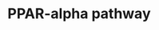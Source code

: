 ---
annotations:
- id: PW:0001355
  parent: regulatory pathway
  type: Pathway Ontology
  value: peroxisome proliferator-activated receptor signaling pathway
authors:
- Riannefijten
- MaintBot
- Egonw
- Fehrhart
- AlexanderPico
- Khanspers
- Eweitz
citedin:
- link: PMC8155553
  title: 'Heterogeneity

    of Lipid and Protein Cartilage Profiles

    Associated with Human Osteoarthritis with or without Type 2 Diabetes

    Mellitus (2021)'
- link: PMC7470419
  title: A novel single-cell based method for breast cancer prognosis (2020)
- link: PMC6961668
  title: The double dealing of cyclin D1 (2020)
description: PPAR alpha (also known as NR1C1) is a nuclear receptor that is involved
  with transcriptional regulation of genes involved in beta-oxidation, metabolism,
  fatty acid transport, etc.   Proteins on this pathway have targeted assays available
  via the [https://assays.cancer.gov/available_assays?wp_id=WP2878 CPTAC Assay Portal]
last-edited: 2021-05-07
ndex: 404dd676-8b66-11eb-9e72-0ac135e8bacf
organisms:
- Homo sapiens
redirect_from:
- /index.php/Pathway:WP2878
- /instance/WP2878
- /instance/WP2878_rr116507
revision: r116507
schema-jsonld:
- '@context': https://schema.org/
  '@id': https://wikipathways.github.io/pathways/WP2878.html
  '@type': Dataset
  creator:
    '@type': Organization
    name: WikiPathways
  description: PPAR alpha (also known as NR1C1) is a nuclear receptor that is involved
    with transcriptional regulation of genes involved in beta-oxidation, metabolism,
    fatty acid transport, etc.   Proteins on this pathway have targeted assays available
    via the [https://assays.cancer.gov/available_assays?wp_id=WP2878 CPTAC Assay Portal]
  keywords:
  - ACAA1
  - ACADM
  - APOA1
  - APOA2
  - APOA5
  - APOC3
  - CCND1
  - CDK1
  - CDK4
  - CPT1A
  - CPT2
  - CYP4A11
  - CYP7A1
  - CYP8B1
  - DBI
  - EHHADH
  - FABP1
  - KLK15
  - Ligand
  - MYC
  - NR1H3
  - PLTP
  - PPARA
  - RXRA
  - SCP2
  - SLC27A1
  - UGT1A9
  license: CC0
  name: PPAR-alpha pathway
seo: CreativeWork
title: PPAR-alpha pathway
wpid: WP2878
---